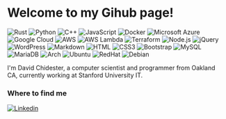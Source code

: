 <h1>Welcome to my Gihub page!</h1>

![Rust](https://img.shields.io/badge/rust-%23000000?logo=rust&logoColor=white)
![Python](https://img.shields.io/badge/Python-3776AB?style=flat-square&logo=python&logoColor=white)
![C++](https://img.shields.io/badge/C%2B%2B-%23A8B9CC?logo=C%2B%2B&logoColor=black)
![JavaScript](https://img.shields.io/badge/JavaScript-F7DF1E?style=flat-square&logo=javascript&logoColor=black)
![Docker](https://img.shields.io/badge/Docker-0CC1F3?style=flat-square&logo=docker&logoColor=white)
![Microsoft Azure](https://custom-icon-badges.demolab.com/badge/Microsoft%20Azure-0089D6?logo=msazure&logoColor=white)
![Google Cloud](https://img.shields.io/badge/Google%20Cloud-%234285F4.svg?logo=google-cloud&logoColor=white)
![AWS](https://custom-icon-badges.demolab.com/badge/AWS-%23FF9900.svg?logo=aws&logoColor=white)
![AWS Lambda](https://custom-icon-badges.demolab.com/badge/AWS%20Lambda-%23FF9900.svg?logo=aws-lambda&logoColor=white)
![Terraform](https://img.shields.io/badge/Terraform-844FBA?logo=terraform&logoColor=fff)
![Node.js](https://img.shields.io/badge/Node.js-43853D?style=flat-square&logo=node.js&logoColor=white)
![jQuery](https://img.shields.io/badge/jQuery-0769AD?style=flat-square&logo=jquery&logoColor=white)
![WordPress](https://img.shields.io/badge/Wordpress-21759B?style=flat-square&logo=wordpress&logoColor=white)
![Markdown](https://img.shields.io/badge/Markdown-000000?style=flat-square&logo=markdown&logoColor=white)
![HTML](https://img.shields.io/badge/HTML5-E34F26?style=flat-square&logo=html5&logoColor=white)
![CSS3](https://img.shields.io/badge/CSS3-1572B6?style=flat-square&logo=css3&logoColor=white)
![Bootstrap](https://img.shields.io/badge/Bootstrap-563D7C?style=flat-square&logo=bootstrap&logoColor=white)
![MySQL](https://img.shields.io/badge/MySQL-005C84?style=flat-square&logo=mysql&logoColor=white)
![MariaDB](https://img.shields.io/badge/MariaDB-003545?style=flat-square&logo=mariadb&logoColor=white)
![Arch](https://img.shields.io/badge/ArchLinux-1793D1?logo=archlinux&logoColor=white)
![Ubuntu](https://img.shields.io/badge/ubuntu-%23E95420?logo=ubuntu&logoColor=white)
![RedHat](https://img.shields.io/badge/redhat-%23EE0000?logo=redhat&logoColor=white)
![Debian](https://img.shields.io/badge/Debian-A81D33?style=flat-square&logo=debian&logoColor=white)

I'm David Chidester, a computer scientist and programmer from Oakland CA, currently working at Stanford University IT.

### Where to find me

[![Linkedin](https://img.shields.io/badge/LinkedIn-0077B5?style=flat-square&logo=linkedin&logoColor=white)](https://www.linkedin.com/in/david-chidester/) 

